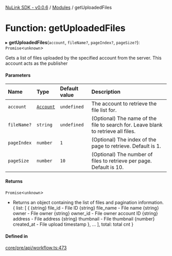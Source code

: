 [NuLink SDK - v0.0.6](../README.md) / [Modules](../modules.md) / getUploadedFiles

# Function: getUploadedFiles

▸ **getUploadedFiles**(`account`, `fileName?`, `pageIndex?`, `pageSize?`): `Promise`<`unknown`\>

Gets a list of files uploaded by the specified account from the server. This account acts as the publisher

#### Parameters

| Name | Type | Default value | Description |
| :------ | :------ | :------ | :------ |
| `account` | [`Account`](../classes/Account.md) | `undefined` | The account to retrieve the file list for. |
| `fileName?` | `string` | `undefined` | (Optional) The name of the file to search for. Leave blank to retrieve all files. |
| `pageIndex` | `number` | `1` | (Optional) The index of the page to retrieve. Default is 1. |
| `pageSize` | `number` | `10` | (Optional) The number of files to retrieve per page. Default is 10. |

#### Returns

`Promise`<`unknown`\>

- Returns an object containing the list of files and pagination information.
            {
                list: [
                  {
                    {string} file_id - File ID
                    {string} file_name - File name
                    {string} owner - File owner
                    {string} owner_id - File owner account ID
                    {string} address - File address
                    {string} thumbnail - File thumbnail
                    {number} created_at - File upload timestamp
                  },
                  ...
                ],
                total: total cnt
            }

#### Defined in

[core/pre/api/workflow.ts:473](https://github.com/NuLink-network/nulink-sdk/blob/dec95fc/src/core/pre/api/workflow.ts#L473)
